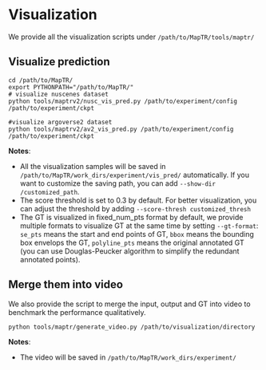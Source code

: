 # Visualization

We provide all the visualization scripts under `/path/to/MapTR/tools/maptr/`

## Visualize prediction

```shell
cd /path/to/MapTR/
export PYTHONPATH="/path/to/MapTR/"
# visualize nuscenes dataset
python tools/maptrv2/nusc_vis_pred.py /path/to/experiment/config /path/to/experiment/ckpt

#visualize argoverse2 dataset
python tools/maptrv2/av2_vis_pred.py /path/to/experiment/config /path/to/experiment/ckpt
```
**Notes**: 

- All the visualization samples will be saved in `/path/to/MapTR/work_dirs/experiment/vis_pred/` automatically. If you want to customize the saving path, you can add `--show-dir /customized_path`.
- The score threshold is set to 0.3 by default. For better visualization, you can adjust the threshold by adding `--score-thresh customized_thresh`
- The GT is visualized in fixed_num_pts format by default, we provide multiple formats to visualize GT at the same time by setting `--gt-format`: `se_pts` means the start and end points of GT, `bbox` means the bounding box envelops the GT, `polyline_pts` means the original annotated GT (you can use Douglas-Peucker algorithm to simplify the redundant annotated points).

## Merge them into video

We also provide the script to merge the input, output and GT into video to benchmark the performance qualitatively.

```shell
python tools/maptr/generate_video.py /path/to/visualization/directory
```
**Notes**: 
- The video will be saved in `/path/to/MapTR/work_dirs/experiment/`